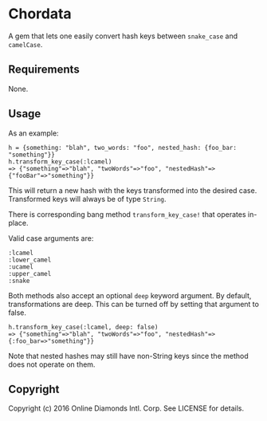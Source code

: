 # Chordata

A gem that lets one easily convert hash keys between `snake_case` and `camelCase`.

## Requirements

None.

## Usage

As an example:

	h = {something: "blah", two_words: "foo", nested_hash: {foo_bar: "something"}}
	h.transform_key_case(:lcamel)
	=> {"something"=>"blah", "twoWords"=>"foo", "nestedHash"=>{"fooBar"=>"something"}}

This will return a new hash with the keys transformed into the desired case. Transformed keys will always be of type `String`. 

There is corresponding bang method `transform_key_case!` that operates in-place.

Valid case arguments are:

	:lcamel
	:lower_camel
	:ucamel
	:upper_camel
	:snake

Both methods also accept an optional `deep` keyword argument. By default, transformations are deep. This can be turned off by setting that argument to false.

	h.transform_key_case(:lcamel, deep: false)
	=> {"something"=>"blah", "twoWords"=>"foo", "nestedHash"=>{:foo_bar=>"something"}}

Note that nested hashes may still have non-String keys since the method does not operate on them.

## Copyright

Copyright (c) 2016 Online Diamonds Intl. Corp. See LICENSE for details.